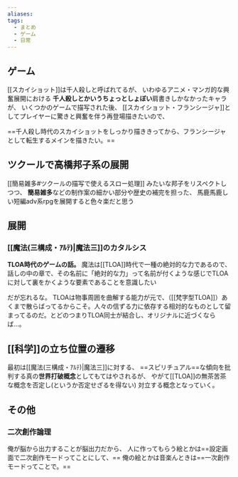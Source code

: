 ```yaml
---
aliases: 
tags:
  - まとめ
  - ゲーム
  - 日常
---
```

## ゲーム
[[スカイショット]]は千人殺しと呼ばれてるが、
いわゆるアニメ・マンガ的な興奮展開における
**千人殺しとかいうちょっとしょぼい**肩書きしかなかったキャラが、
いくつかのゲームで描写された後、
[[スカイショット・フランシージャ]]としてプレイヤーに驚きと興奮を伴う再登場描きたいので、

==千人殺し時代のスカイショットをしっかり描ききってから、フランシージャとして転生するメインを描きたい。==
## ツクールで高橋邦子系の展開
[[簡易雑多#ツクールの描写で使えるスロー処理]]
みたいな邦子をリスペクトしつつ、
**簡易雑多**などの制作案の細かい部分や歴史の補完を担った、
馬鹿馬鹿しい短編adv系rpgを展開すると色々楽だと思う

## 展開
### [[魔法(三構成・ｱﾙﾃ)|魔法三]]のカタルシス
**TLOA時代のゲームの話。**
魔法は[[TLOA]]時代で一種の絶対的な力であるので、
話しの中の章で、その名前に「絶対的な力」って名前が付くような感じでTLOAに対して裏をかくような要素であることを意識したい

だが忘れるな。
TLOAは物事周囲を曲解する能力が元で、（[[梵字型TLOA]]）あくまで散らばってるからこそ。人々の信ずる力に依存する相対的なものとして留まってるのだ。とどのつまりTLOA同士が結合し、オリジナルに近づくならば…。 
## [[科学]]の立ち位置の遷移
最初は[[魔法(三構成・ｱﾙﾃ)|魔法三]]に対する、
==スピリチュアル==な傾向を批判する真の**世界打破概念**としてもてはやされるが、
やがて[[TLOA]]の無茶苦茶な概念を否定し(というか否定せざるを得ない)
対立する概念となっていく。


## その他
### 二次創作論理
俺が脳から出力することが脳出力だから、
人に作ってもらう絵とかは==設定画面で二次創作モードってことにして、==
俺の絵とかは音楽んときは==一次創作モードってことで。==